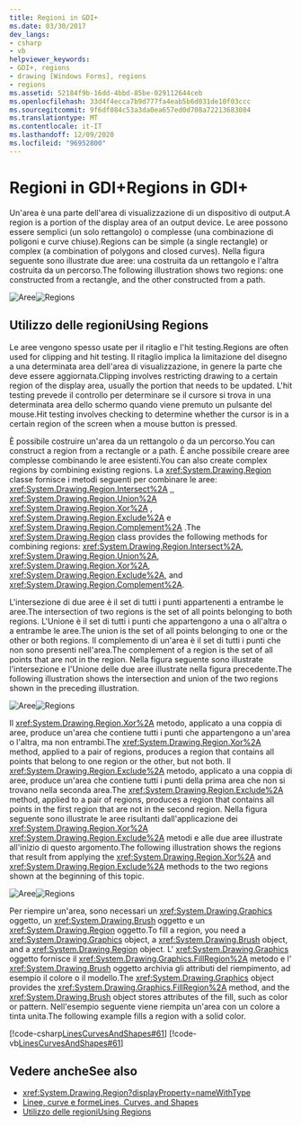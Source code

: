 ```yaml
---
title: Regioni in GDI+
ms.date: 03/30/2017
dev_langs:
- csharp
- vb
helpviewer_keywords:
- GDI+, regions
- drawing [Windows Forms], regions
- regions
ms.assetid: 52184f9b-16dd-4bbd-85be-029112644ceb
ms.openlocfilehash: 33d4f4ecca7b9d777fa4eab5b6d031de10f03ccc
ms.sourcegitcommit: 9f6df084c53a3da0ea657ed0d708a72213683084
ms.translationtype: MT
ms.contentlocale: it-IT
ms.lasthandoff: 12/09/2020
ms.locfileid: "96952800"
---
```

# <a name="regions-in-gdi"></a><span data-ttu-id="a33cb-102">Regioni in GDI+</span><span class="sxs-lookup"><span data-stu-id="a33cb-102">Regions in GDI+</span></span>
<span data-ttu-id="a33cb-103">Un'area è una parte dell'area di visualizzazione di un dispositivo di output.</span><span class="sxs-lookup"><span data-stu-id="a33cb-103">A region is a portion of the display area of an output device.</span></span> <span data-ttu-id="a33cb-104">Le aree possono essere semplici (un solo rettangolo) o complesse (una combinazione di poligoni e curve chiuse).</span><span class="sxs-lookup"><span data-stu-id="a33cb-104">Regions can be simple (a single rectangle) or complex (a combination of polygons and closed curves).</span></span> <span data-ttu-id="a33cb-105">Nella figura seguente sono illustrate due aree: una costruita da un rettangolo e l'altra costruita da un percorso.</span><span class="sxs-lookup"><span data-stu-id="a33cb-105">The following illustration shows two regions: one constructed from a rectangle, and the other constructed from a path.</span></span>  
  
 <span data-ttu-id="a33cb-106">![Aree](./media/aboutgdip02-art27.gif "AboutGdip02_Art27")</span><span class="sxs-lookup"><span data-stu-id="a33cb-106">![Regions](./media/aboutgdip02-art27.gif "AboutGdip02_Art27")</span></span>  
  
## <a name="using-regions"></a><span data-ttu-id="a33cb-107">Utilizzo delle regioni</span><span class="sxs-lookup"><span data-stu-id="a33cb-107">Using Regions</span></span>  
 <span data-ttu-id="a33cb-108">Le aree vengono spesso usate per il ritaglio e l'hit testing.</span><span class="sxs-lookup"><span data-stu-id="a33cb-108">Regions are often used for clipping and hit testing.</span></span> <span data-ttu-id="a33cb-109">Il ritaglio implica la limitazione del disegno a una determinata area dell'area di visualizzazione, in genere la parte che deve essere aggiornata.</span><span class="sxs-lookup"><span data-stu-id="a33cb-109">Clipping involves restricting drawing to a certain region of the display area, usually the portion that needs to be updated.</span></span> <span data-ttu-id="a33cb-110">L'hit testing prevede il controllo per determinare se il cursore si trova in una determinata area dello schermo quando viene premuto un pulsante del mouse.</span><span class="sxs-lookup"><span data-stu-id="a33cb-110">Hit testing involves checking to determine whether the cursor is in a certain region of the screen when a mouse button is pressed.</span></span>  
  
 <span data-ttu-id="a33cb-111">È possibile costruire un'area da un rettangolo o da un percorso.</span><span class="sxs-lookup"><span data-stu-id="a33cb-111">You can construct a region from a rectangle or a path.</span></span> <span data-ttu-id="a33cb-112">È anche possibile creare aree complesse combinando le aree esistenti.</span><span class="sxs-lookup"><span data-stu-id="a33cb-112">You can also create complex regions by combining existing regions.</span></span> <span data-ttu-id="a33cb-113">La <xref:System.Drawing.Region> classe fornisce i metodi seguenti per combinare le aree: <xref:System.Drawing.Region.Intersect%2A> ,, <xref:System.Drawing.Region.Union%2A> <xref:System.Drawing.Region.Xor%2A> , <xref:System.Drawing.Region.Exclude%2A> e <xref:System.Drawing.Region.Complement%2A> .</span><span class="sxs-lookup"><span data-stu-id="a33cb-113">The <xref:System.Drawing.Region> class provides the following methods for combining regions: <xref:System.Drawing.Region.Intersect%2A>, <xref:System.Drawing.Region.Union%2A>, <xref:System.Drawing.Region.Xor%2A>, <xref:System.Drawing.Region.Exclude%2A>, and <xref:System.Drawing.Region.Complement%2A>.</span></span>  
  
 <span data-ttu-id="a33cb-114">L'intersezione di due aree è il set di tutti i punti appartenenti a entrambe le aree.</span><span class="sxs-lookup"><span data-stu-id="a33cb-114">The intersection of two regions is the set of all points belonging to both regions.</span></span> <span data-ttu-id="a33cb-115">L'Unione è il set di tutti i punti che appartengono a una o all'altra o a entrambe le aree.</span><span class="sxs-lookup"><span data-stu-id="a33cb-115">The union is the set of all points belonging to one or the other or both regions.</span></span> <span data-ttu-id="a33cb-116">Il complemento di un'area è il set di tutti i punti che non sono presenti nell'area.</span><span class="sxs-lookup"><span data-stu-id="a33cb-116">The complement of a region is the set of all points that are not in the region.</span></span> <span data-ttu-id="a33cb-117">Nella figura seguente sono illustrate l'intersezione e l'Unione delle due aree illustrate nella figura precedente.</span><span class="sxs-lookup"><span data-stu-id="a33cb-117">The following illustration shows the intersection and union of the two regions shown in the preceding illustration.</span></span>  
  
 <span data-ttu-id="a33cb-118">![Aree](./media/aboutgdip02-art28.gif "AboutGdip02_Art28")</span><span class="sxs-lookup"><span data-stu-id="a33cb-118">![Regions](./media/aboutgdip02-art28.gif "AboutGdip02_Art28")</span></span>  
  
 <span data-ttu-id="a33cb-119">Il <xref:System.Drawing.Region.Xor%2A> metodo, applicato a una coppia di aree, produce un'area che contiene tutti i punti che appartengono a un'area o l'altra, ma non entrambi.</span><span class="sxs-lookup"><span data-stu-id="a33cb-119">The <xref:System.Drawing.Region.Xor%2A> method, applied to a pair of regions, produces a region that contains all points that belong to one region or the other, but not both.</span></span> <span data-ttu-id="a33cb-120">Il <xref:System.Drawing.Region.Exclude%2A> metodo, applicato a una coppia di aree, produce un'area che contiene tutti i punti della prima area che non si trovano nella seconda area.</span><span class="sxs-lookup"><span data-stu-id="a33cb-120">The <xref:System.Drawing.Region.Exclude%2A> method, applied to a pair of regions, produces a region that contains all points in the first region that are not in the second region.</span></span> <span data-ttu-id="a33cb-121">Nella figura seguente sono illustrate le aree risultanti dall'applicazione dei <xref:System.Drawing.Region.Xor%2A> <xref:System.Drawing.Region.Exclude%2A> metodi e alle due aree illustrate all'inizio di questo argomento.</span><span class="sxs-lookup"><span data-stu-id="a33cb-121">The following illustration shows the regions that result from applying the <xref:System.Drawing.Region.Xor%2A> and <xref:System.Drawing.Region.Exclude%2A> methods to the two regions shown at the beginning of this topic.</span></span>  
  
 <span data-ttu-id="a33cb-122">![Aree](./media/aboutgdip02-art29.gif "AboutGdip02_Art29")</span><span class="sxs-lookup"><span data-stu-id="a33cb-122">![Regions](./media/aboutgdip02-art29.gif "AboutGdip02_Art29")</span></span>  
  
 <span data-ttu-id="a33cb-123">Per riempire un'area, sono necessari un <xref:System.Drawing.Graphics> oggetto, un <xref:System.Drawing.Brush> oggetto e un <xref:System.Drawing.Region> oggetto.</span><span class="sxs-lookup"><span data-stu-id="a33cb-123">To fill a region, you need a <xref:System.Drawing.Graphics> object, a <xref:System.Drawing.Brush> object, and a <xref:System.Drawing.Region> object.</span></span> <span data-ttu-id="a33cb-124">L' <xref:System.Drawing.Graphics> oggetto fornisce il <xref:System.Drawing.Graphics.FillRegion%2A> metodo e l' <xref:System.Drawing.Brush> oggetto archivia gli attributi del riempimento, ad esempio il colore o il modello.</span><span class="sxs-lookup"><span data-stu-id="a33cb-124">The <xref:System.Drawing.Graphics> object provides the <xref:System.Drawing.Graphics.FillRegion%2A> method, and the <xref:System.Drawing.Brush> object stores attributes of the fill, such as color or pattern.</span></span> <span data-ttu-id="a33cb-125">Nell'esempio seguente viene riempita un'area con un colore a tinta unita.</span><span class="sxs-lookup"><span data-stu-id="a33cb-125">The following example fills a region with a solid color.</span></span>  
  
 [!code-csharp[LinesCurvesAndShapes#61](~/samples/snippets/csharp/VS_Snippets_Winforms/LinesCurvesAndShapes/CS/Class1.cs#61)]
 [!code-vb[LinesCurvesAndShapes#61](~/samples/snippets/visualbasic/VS_Snippets_Winforms/LinesCurvesAndShapes/VB/Class1.vb#61)]  
  
## <a name="see-also"></a><span data-ttu-id="a33cb-126">Vedere anche</span><span class="sxs-lookup"><span data-stu-id="a33cb-126">See also</span></span>

- <xref:System.Drawing.Region?displayProperty=nameWithType>
- [<span data-ttu-id="a33cb-127">Linee, curve e forme</span><span class="sxs-lookup"><span data-stu-id="a33cb-127">Lines, Curves, and Shapes</span></span>](lines-curves-and-shapes.md)
- [<span data-ttu-id="a33cb-128">Utilizzo delle regioni</span><span class="sxs-lookup"><span data-stu-id="a33cb-128">Using Regions</span></span>](using-regions.md)
